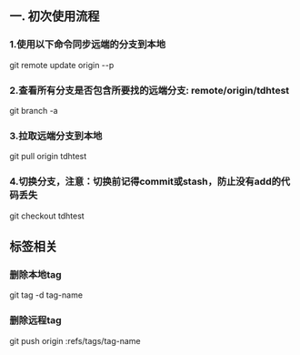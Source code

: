 ## 一. 初次使用流程

### 1.使用以下命令同步远端的分支到本地

git remote update origin --p

### 2.查看所有分支是否包含所要找的远端分支: remote/origin/tdhtest

git branch -a

### 3.拉取远端分支到本地

git pull origin tdhtest

### 4.切换分支，注意：切换前记得commit或stash，防止没有add的代码丢失

git checkout tdhtest

## 标签相关

### 删除本地tag

git tag -d tag-name

### 删除远程tag

git push origin :refs/tags/tag-name
